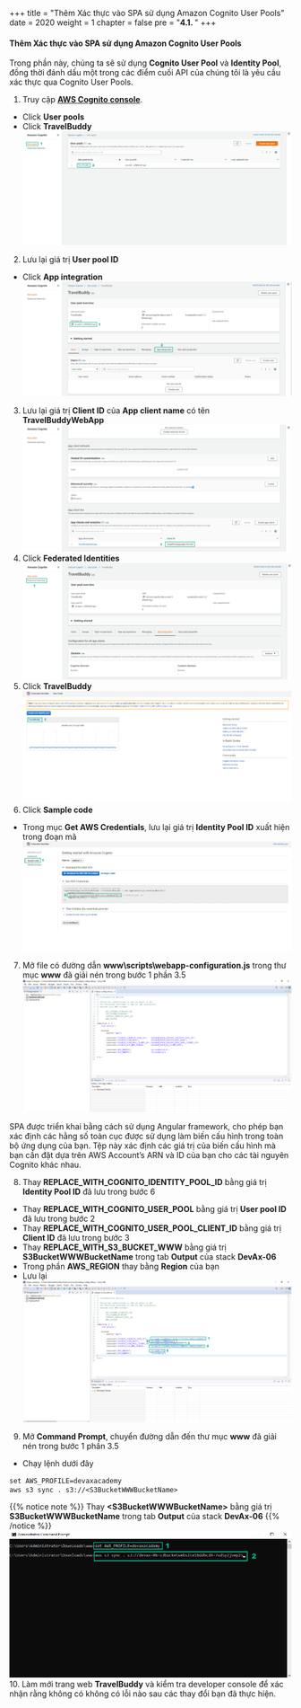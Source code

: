 +++
title = "Thêm Xác thực vào SPA sử dụng Amazon Cognito User Pools"
date = 2020
weight = 1
chapter = false
pre = "<b>4.1. </b>"
+++
#### Thêm Xác thực vào SPA sử dụng Amazon Cognito User Pools

Trong phần này, chúng ta sẽ sử dụng **Cognito User Pool** và **Identity Pool**, đồng thời đánh dấu một trong các điểm cuối API của chúng tôi là yêu cầu xác thực qua Cognito User Pools.

1. Truy cập [**AWS Cognito console**](https://console.aws.amazon.com/cognito/home).
* Click **User pools**
* Click **TravelBuddy**
![Add Authentication to the SPA using Amazon Cognito User Pools](/images/4-configure-aaa/4.1-add-authentication-with-cognito/add-authentication-with-cognito-001.png?featherlight=false&width=90pc)
2. Lưu lại giá trị **User pool ID**
* Click **App integration**
![Add Authentication to the SPA using Amazon Cognito User Pools](/images/4-configure-aaa/4.1-add-authentication-with-cognito/add-authentication-with-cognito-002.png?featherlight=false&width=90pc)
3. Lưu lại giá trị **Client ID** của **App client name** có tên **TravelBuddyWebApp**
![Add Authentication to the SPA using Amazon Cognito User Pools](/images/4-configure-aaa/4.1-add-authentication-with-cognito/add-authentication-with-cognito-003.png?featherlight=false&width=90pc)
4. Click **Federated Identities**
![Add Authentication to the SPA using Amazon Cognito User Pools](/images/4-configure-aaa/4.1-add-authentication-with-cognito/add-authentication-with-cognito-004.png?featherlight=false&width=90pc)
5. Click **TravelBuddy**
![Add Authentication to the SPA using Amazon Cognito User Pools](/images/4-configure-aaa/4.1-add-authentication-with-cognito/add-authentication-with-cognito-005.png?featherlight=false&width=90pc)
6. Click **Sample code**
* Trong mục **Get AWS Credentials**, lưu lại giá trị **Identity Pool ID** xuất hiện trong đoạn mã
![Add Authentication to the SPA using Amazon Cognito User Pools](/images/4-configure-aaa/4.1-add-authentication-with-cognito/add-authentication-with-cognito-006.png?featherlight=false&width=90pc)
7. Mở file có đường dẫn **www\scripts\webapp-configuration.js** trong thư mục **www** đã giải nén trong bước 1 phần 3.5
![Add Authentication to the SPA using Amazon Cognito User Pools](/images/4-configure-aaa/4.1-add-authentication-with-cognito/add-authentication-with-cognito-007.png?featherlight=false&width=90pc)

SPA được triển khai bằng cách sử dụng Angular framework, cho phép bạn xác định các hằng số toàn cục được sử dụng làm biến cấu hình trong toàn bộ ứng dụng của bạn. Tệp này xác định các giá trị của biến cấu hình mà bạn cần đặt dựa trên AWS Account’s ARN và ID của bạn cho các tài nguyên Cognito khác nhau.

8. Thay **REPLACE_WITH_COGNITO_IDENTITY_POOL_ID** bằng giá trị **Identity Pool ID** đã lưu trong bước 6
* Thay **REPLACE_WITH_COGNITO_USER_POOL** bằng giá trị **User pool ID** đã lưu trong bước 2
* Thay **REPLACE_WITH_COGNITO_USER_POOL_CLIENT_ID** bằng giá trị **Client ID** đã lưu trong bước 3
* Thay **REPLACE_WITH_S3_BUCKET_WWW** bằng giá trị **S3BucketWWWBucketName** trong tab **Output** của stack **DevAx-06**
* Trong phần **AWS_REGION** thay bằng **Region** của bạn
* Lưu lại
![Add Authentication to the SPA using Amazon Cognito User Pools](/images/4-configure-aaa/4.1-add-authentication-with-cognito/add-authentication-with-cognito-008.png?featherlight=false&width=90pc)
9. Mở **Command Prompt**, chuyển đường dẫn đến thư mục **www** đã giải nén trong bước 1 phần 3.5
* Chạy lệnh dưới đây
```
set AWS_PROFILE=devaxacademy
aws s3 sync . s3://<S3BucketWWWBucketName>
```
{{% notice note %}} 
Thay **\<S3BucketWWWBucketName\>** bằng giá trị **S3BucketWWWBucketName** trong tab **Output** của stack **DevAx-06**
{{% /notice %}}
![Add Authentication to the SPA using Amazon Cognito User Pools](/images/4-configure-aaa/4.1-add-authentication-with-cognito/add-authentication-with-cognito-009.png?featherlight=false&width=60pc)
10. Làm mới trang web **TravelBuddy** và kiểm tra developer console để xác nhận rằng không có không có lỗi nào sau các thay đổi bạn đã thực hiện.